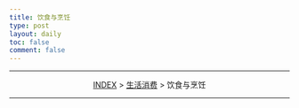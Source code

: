 ```yaml
---
title: 饮食与烹饪
type: post
layout: daily
toc: false
comment: false
---
```


---
<span><center>[INDEX](/gknows/index) > [生活消费](/gknows/生活消费) > 饮食与烹饪</center></span>

---

